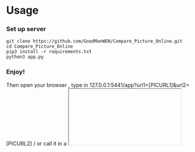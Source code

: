 # Usage

### Set up server

    git clone https://github.com/GoodManWEN/Compare_Picture_Online.git
    cd Compare_Picture_Online
    pip3 install -r requirements.txt
    python3 app.py

### Enjoy!
Then open your browser , type in 127.0.0.1:5441/app?url1=[PICURL1]&url2=[PICURL2]
 / or call it in a <iframe>.
#### e.g.
There's two picture routed by default in debug mod,
so you can access demo by this url:
    
    http://127.0.0.1:5441/app?url1=http://127.0.0.1:5441/pic1.jpg&url2=http://127.0.0.1:5441/pic2.jpg
    
remember to turn off 'debug' option in production.
    
# Demo url
### API
https://compare.nazorip.site/app
